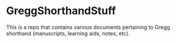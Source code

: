 # GreggShorthandStuff
This is a repo that contains various documents pertaining to Gregg shorthand (manuscripts, learning aids, notes, etc).
